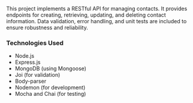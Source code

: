 
This project implements a RESTful API for managing contacts. It provides endpoints for creating, retrieving, updating, and deleting contact information.  Data validation, error handling, and unit tests are included to ensure robustness and reliability.

### Technologies Used

*   Node.js
*   Express.js
*   MongoDB (using Mongoose)
*   Joi (for validation)
*   Body-parser
*   Nodemon (for development)
*   Mocha and Chai (for testing)
